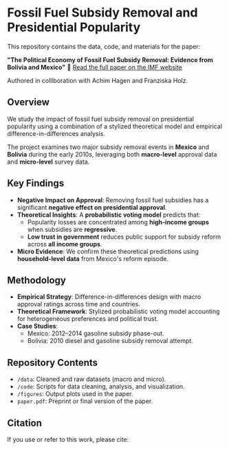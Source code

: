 # Fossil Fuel Subsidy Removal and Presidential Popularity

This repository contains the data, code, and materials for the paper:

**"The Political Economy of Fossil Fuel Subsidy Removal: Evidence from Bolivia and Mexico"**
📄 [Read the full paper on the IMF website](https://www.imf.org/en/Publications/WP/Issues/2024/11/01/The-Political-Economy-of-Fossil-Fuel-Subsidy-Removal-Evidence-from-Bolivia-and-Mexico-556856)

Authored in colllboration with Achim Hagen and Franziska Holz.
## Overview

We study the impact of fossil fuel subsidy removal on presidential popularity using a combination of a stylized theoretical model and empirical difference-in-differences analysis.

The project examines two major subsidy removal events in **Mexico** and **Bolivia** during the early 2010s, leveraging both **macro-level** approval data and **micro-level** survey data.

## Key Findings

- **Negative Impact on Approval**: Removing fossil fuel subsidies has a significant **negative effect on presidential approval**.
- **Theoretical Insights**: A **probabilistic voting model** predicts that:
  - Popularity losses are concentrated among **high-income groups** when subsidies are **regressive**.
  - **Low trust in government** reduces public support for subsidy reform across **all income groups**.
- **Micro Evidence**: We confirm these theoretical predictions using **household-level data** from Mexico's reform episode.

## Methodology

- **Empirical Strategy**: Difference-in-differences design with macro approval ratings across time and countries.
- **Theoretical Framework**: Stylized probabilistic voting model accounting for heterogeneous preferences and political trust.
- **Case Studies**:
  - Mexico: 2012–2014 gasoline subsidy phase-out.
  - Bolivia: 2010 diesel and gasoline subsidy removal attempt.

## Repository Contents

- `/data`: Cleaned and raw datasets (macro and micro).
- `/code`: Scripts for data cleaning, analysis, and visualization.
- `/figures`: Output plots used in the paper.
- `paper.pdf`: Preprint or final version of the paper.

## Citation

If you use or refer to this work, please cite:

